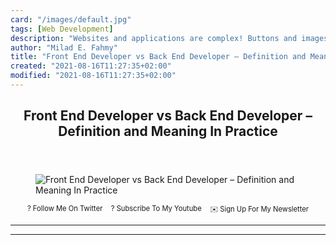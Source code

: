 ```yaml
---
card: "/images/default.jpg"
tags: [Web Development]
description: "Websites and applications are complex! Buttons and images are"
author: "Milad E. Fahmy"
title: "Front End Developer vs Back End Developer – Definition and Meaning In Practice"
created: "2021-08-16T11:27:35+02:00"
modified: "2021-08-16T11:27:35+02:00"
---
```

<div class="site-wrapper">
<main id="site-main" class="site-main outer">
<div class="inner">
<article class="post-full post tag-web-development tag-front-end tag-front-end-development tag-back-end-development tag-backend tag-backend-development tag-javascript tag-cloud-computing tag-tech tag-technology tag-code tag-coding ">
<header class="post-full-header">
<h1 class="post-full-title">Front End Developer vs Back End Developer – Definition and Meaning In Practice</h1>
</header>
<figure class="post-full-image">
<picture>
<source media="(max-width: 700px)" sizes="1px" srcset="data:image/gif;base64,R0lGODlhAQABAIAAAAAAAP///yH5BAEAAAAALAAAAAABAAEAAAIBRAA7 1w">
<source media="(min-width: 701px)" sizes="(max-width: 800px) 400px,
(max-width: 1170px) 700px,
1400px" srcset="/news/content/images/size/w300/2020/06/front-end-back-end.jpg 300w,
/news/content/images/size/w600/2020/06/front-end-back-end.jpg 600w,
/news/content/images/size/w1000/2020/06/front-end-back-end.jpg 1000w,
/news/content/images/size/w2000/2020/06/front-end-back-end.jpg 2000w">
<img onerror="this.style.display='none'" src="/news/content/images/size/w2000/2020/06/front-end-back-end.jpg" alt="Front End Developer vs Back End Developer – Definition and Meaning In Practice">
</picture>
</figure>
<section class="post-full-content">
<div class="post-content">
<p style="margin: 0;">
<a href="https://twitter.com/colbyfayock" style="display: block;">
</a>
</p>
<ul style="display:flex;justify-content:center;list-style:none;padding:0;margin: .5em 0 0;font-size: .8em;">
<li style="margin: 0 .6em;padding: 0;">
<a href="https://twitter.com/colbyfayock" style="text-decoration: none;">? Follow Me On Twitter</a>
</li>
<li style="margin: 0 .6em;padding: 0;">
<a href="https://youtube.com/colbyfayock" style="text-decoration: none;">?️ Subscribe To My Youtube</a>
</li>
<li style="margin: 0 .6em;padding: 0;">
<a href="https://www.colbyfayock.com/newsletter/" style="text-decoration: none;">✉️ Sign Up For My Newsletter</a>
</li>
</ul>
</div>
<hr>
<hr>
</section>
</article>
</div>
</main>
</div>
<!-- Google Tag Manager (noscript) -->
<!-- End Google Tag Manager (noscript) -->
